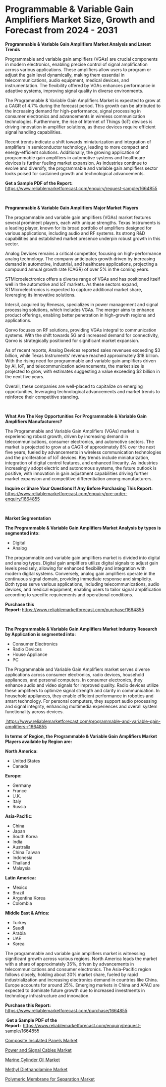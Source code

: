 <p><h1>Programmable & Variable Gain Amplifiers Market Size, Growth and Forecast from 2024 - 2031</h1></p><p><strong>Programmable & Variable Gain Amplifiers Market Analysis and Latest Trends</strong></p>
<p><p>Programmable and variable gain amplifiers (VGAs) are crucial components in modern electronics, enabling precise control of signal amplification across various applications. These amplifiers allow users to program or adjust the gain level dynamically, making them essential in telecommunications, audio equipment, medical devices, and instrumentation. The flexibility offered by VGAs enhances performance in adaptive systems, improving signal quality in diverse environments.</p><p>The Programmable & Variable Gain Amplifiers Market is expected to grow at a CAGR of 4.7% during the forecast period. This growth can be attributed to the increasing demand for high-performance, signal processing in consumer electronics and advancements in wireless communication technologies. Furthermore, the rise of Internet of Things (IoT) devices is driving innovation in amplifier solutions, as these devices require efficient signal handling capabilities.</p><p>Recent trends indicate a shift towards miniaturization and integration of amplifiers in semiconductor technology, leading to more compact and energy-efficient solutions. Additionally, the growing application of programmable gain amplifiers in automotive systems and healthcare devices is further fueling market expansion. As industries continue to evolve and diversify, the programmable and variable gain amplifiers sector looks poised for sustained growth and technological advancements.</p></p>
<p><strong>Get a Sample PDF of the Report:&nbsp;</strong> <a href="https://www.reliablemarketforecast.com/enquiry/request-sample/1664855?utm_campaign=1839&utm_medium=2&utm_source=Github&utm_content=ia&utm_term=09122024&utm_id=programmable-variable-gain-amplifiers">https://www.reliablemarketforecast.com/enquiry/request-sample/1664855</a></p>
<p>&nbsp;</p>
<p><strong>Programmable & Variable Gain Amplifiers Major Market Players</strong></p>
<p><p>The programmable and variable gain amplifiers (VGAs) market features several prominent players, each with unique strengths. Texas Instruments is a leading player, known for its broad portfolio of amplifiers designed for various applications, including audio and RF systems. Its strong R&D capabilities and established market presence underpin robust growth in this sector.</p><p>Analog Devices remains a critical competitor, focusing on high-performance analog technology. The company anticipates growth driven by increasing demand in automotive, industrial, and healthcare applications, projecting a compound annual growth rate (CAGR) of over 5% in the coming years.</p><p>STMicroelectronics offers a diverse range of VGAs and has positioned itself well in the automotive and IoT markets. As these sectors expand, STMicroelectronics is expected to capture additional market share, leveraging its innovative solutions.</p><p>Intersil, acquired by Renesas, specializes in power management and signal processing solutions, which includes VGAs. The merger aims to enhance product offerings, enabling better penetration in high-growth regions and applications.</p><p>Qorvo focuses on RF solutions, providing VGAs integral to communication systems. With the shift towards 5G and increased demand for connectivity, Qorvo is strategically positioned for significant market expansion.</p><p>As of recent reports, Analog Devices reported sales revenues exceeding $3 billion, while Texas Instruments’ revenue reached approximately $18 billion. With the rising need for programmable and variable gain amplifiers driven by AI, IoT, and telecommunication advancements, the market size is projected to grow, with estimates suggesting a value exceeding $2 billion in the next five years. </p><p>Overall, these companies are well-placed to capitalize on emerging opportunities, leveraging technological advancements and market trends to reinforce their competitive standing.</p></p>
<p>&nbsp;</p>
<p><strong>What Are The Key Opportunities For Programmable & Variable Gain Amplifiers Manufacturers?</strong></p>
<p><p>The Programmable and Variable Gain Amplifiers (VGAs) market is experiencing robust growth, driven by increasing demand in telecommunications, consumer electronics, and automotive sectors. The market is projected to grow at a CAGR of approximately 8% over the next five years, fueled by advancements in wireless communication technologies and the proliferation of IoT devices. Key trends include miniaturization, integration of digital control features, and enhanced linearity. As industries increasingly adopt electric and autonomous systems, the future outlook is positive, with innovation in gain adjustment capabilities driving further market expansion and competitive differentiation among manufacturers.</p></p>
<p><strong>Inquire or Share Your Questions If Any Before Purchasing This Report:</strong> <a href="https://www.reliablemarketforecast.com/enquiry/pre-order-enquiry/1664855?utm_campaign=1839&utm_medium=2&utm_source=Github&utm_content=ia&utm_term=09122024&utm_id=programmable-variable-gain-amplifiers">https://www.reliablemarketforecast.com/enquiry/pre-order-enquiry/1664855</a></p>
<p>&nbsp;</p>
<p><strong>Market Segmentation</strong></p>
<p><strong>The Programmable & Variable Gain Amplifiers Market Analysis by types is segmented into:</strong></p>
<p><ul><li>Digital</li><li>Analog</li></ul></p>
<p><p>The programmable and variable gain amplifiers market is divided into digital and analog types. Digital gain amplifiers utilize digital signals to adjust gain levels precisely, allowing for enhanced flexibility and integration with modern digital systems. Conversely, analog gain amplifiers operate in the continuous signal domain, providing immediate response and simplicity. Both types serve various applications, including telecommunications, audio devices, and medical equipment, enabling users to tailor signal amplification according to specific requirements and operational conditions.</p></p>
<p><strong>Purchase this Report:&nbsp;</strong><a href="https://www.reliablemarketforecast.com/purchase/1664855?utm_campaign=1839&utm_medium=2&utm_source=Github&utm_content=ia&utm_term=09122024&utm_id=programmable-variable-gain-amplifiers">https://www.reliablemarketforecast.com/purchase/1664855</a></p>
<p>&nbsp;</p>
<p><strong>The Programmable & Variable Gain Amplifiers Market Industry Research by Application is segmented into:</strong></p>
<p><ul><li>Consumer Electronics</li><li>Radio Devices</li><li>House Appliance</li><li>PC</li></ul></p>
<p><p>The Programmable and Variable Gain Amplifiers market serves diverse applications across consumer electronics, radio devices, household appliances, and personal computers. In consumer electronics, they enhance audio and video signals for improved quality. Radio devices utilize these amplifiers to optimize signal strength and clarity in communication. In household appliances, they enable efficient performance in robotics and smart technology. For personal computers, they support audio processing and signal integrity, enhancing multimedia experiences and overall system functionality across devices.</p></p>
<p><a href="https://www.reliablemarketforecast.com/programmable-and-variable-gain-amplifiers-r1664855?utm_campaign=1839&utm_medium=2&utm_source=Github&utm_content=ia&utm_term=09122024&utm_id=programmable-variable-gain-amplifiers">&nbsp;https://www.reliablemarketforecast.com/programmable-and-variable-gain-amplifiers-r1664855</a></p>
<p><strong>In terms of Region, the Programmable & Variable Gain Amplifiers Market Players available by Region are:</strong></p>
<p>
    <p> <strong> North America: </strong>
        <ul>
            <li>United States</li>
            <li>Canada</li>
        </ul>
        </p> 
    <p> <strong> Europe: </strong>
        <ul>
            <li>Germany</li>
            <li>France</li>
            <li>U.K.</li>
            <li>Italy</li>
            <li>Russia</li>
        </ul>
        </p> 
    <p> <strong> Asia-Pacific: </strong>
        <ul>
            <li>China</li>
            <li>Japan</li>
            <li>South Korea</li>
            <li>India</li>
            <li>Australia</li>
            <li>China Taiwan</li>
            <li>Indonesia</li>
            <li>Thailand</li>
            <li>Malaysia</li>
        </ul>
        </p> 
    <p> <strong> Latin America: </strong>
        <ul>
            <li>Mexico</li>
            <li>Brazil</li>
            <li>Argentina Korea</li>
            <li>Colombia</li>
        </ul>
        </p> 
    <p> <strong> Middle East & Africa: </strong>
        <ul>
            <li>Turkey</li>
            <li>Saudi</li>
            <li>Arabia</li>
            <li>UAE</li>
            <li>Korea</li>
        </ul>
    </p>
    </p>
<p><p>The programmable and variable gain amplifiers market is witnessing significant growth across various regions. North America leads the market with a share of approximately 35%, driven by advancements in telecommunications and consumer electronics. The Asia-Pacific region follows closely, holding about 30% market share, fueled by rapid industrialization and increasing electronics demand in countries like China. Europe accounts for around 25%. Emerging markets in China and APAC are expected to dominate future growth due to increased investments in technology infrastructure and innovation.</p></p>
<p><strong>Purchase this Report: </strong><a href="https://www.reliablemarketforecast.com/purchase/1664855?utm_campaign=1839&utm_medium=2&utm_source=Github&utm_content=ia&utm_term=09122024&utm_id=programmable-variable-gain-amplifiers">https://www.reliablemarketforecast.com/purchase/1664855</a></p>
<p>&nbsp;<strong>Get a Sample PDF of the Report:&nbsp;&nbsp;</strong><a href="https://www.reliablemarketforecast.com/enquiry/request-sample/1664855?utm_campaign=1839&utm_medium=2&utm_source=Github&utm_content=ia&utm_term=09122024&utm_id=programmable-variable-gain-amplifiers">https://www.reliablemarketforecast.com/enquiry/request-sample/1664855</a></p>
<p><strong></strong></p>
<p><p><a href="https://www.linkedin.com/pulse/in-depth-report-composite-insulated-panels-market-types-applications-bkuof?utm_campaign=1839&utm_medium=2&utm_source=Github&utm_content=ia&utm_term=09122024&utm_id=programmable-variable-gain-amplifiers">Composite Insulated Panels Market</a></p><p><a href="https://github.com/sofayahoo2023/Market-Research-Report-List-6/blob/main/power-and-signal-cables-market.md?utm_campaign=1839&utm_medium=2&utm_source=Github&utm_content=ia&utm_term=09122024&utm_id=programmable-variable-gain-amplifiers">Power and Signal Cables Market</a></p><p><a href="https://www.linkedin.com/pulse/forecasts-growth-opportunities-marine-cylinder-oil-industry-t95hf?utm_campaign=1839&utm_medium=2&utm_source=Github&utm_content=ia&utm_term=09122024&utm_id=programmable-variable-gain-amplifiers">Marine Cylinder Oil Market</a></p><p><a href="https://www.linkedin.com/pulse/methyl-diethanolamine-market-analysis-report-2024-2031-key-vf0xf?utm_campaign=1839&utm_medium=2&utm_source=Github&utm_content=ia&utm_term=09122024&utm_id=programmable-variable-gain-amplifiers">Methyl Diethanolamine Market</a></p><p><a href="https://www.linkedin.com/pulse/polymeric-membrane-separation-market-penetration-strategies-5rjgf?utm_campaign=1839&utm_medium=2&utm_source=Github&utm_content=ia&utm_term=09122024&utm_id=programmable-variable-gain-amplifiers">Polymeric Membrane for Separation Market</a></p></p>